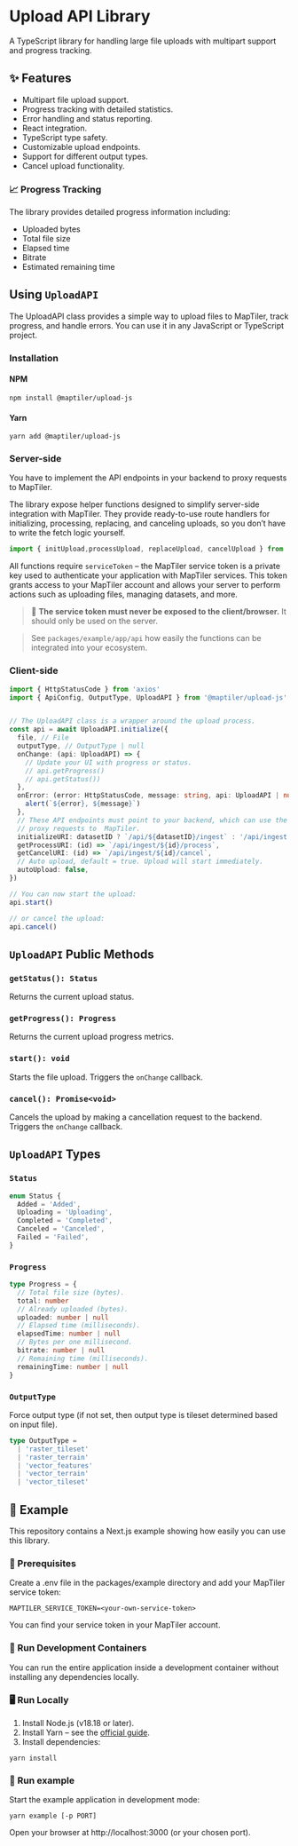 # Upload API Library
A TypeScript library for handling large file uploads with multipart support and progress tracking.

## ✨ Features
- Multipart file upload support.
- Progress tracking with detailed statistics.
- Error handling and status reporting.
- React integration.
- TypeScript type safety.
- Customizable upload endpoints.
- Support for different output types.
- Cancel upload functionality.

### 📈 Progress Tracking
The library provides detailed progress information including:
- Uploaded bytes
- Total file size
- Elapsed time
- Bitrate
- Estimated remaining time

## Using `UploadAPI`
The UploadAPI class provides a simple way to upload files to MapTiler, track progress, and handle errors.
You can use it in any JavaScript or TypeScript project.

### Installation
#### NPM
```shell
npm install @maptiler/upload-js
```
#### Yarn
```shell
yarn add @maptiler/upload-js
```

### Server-side
You have to implement the API endpoints in your backend to proxy requests to MapTiler.

The library expose helper functions designed to simplify server-side integration with MapTiler. They provide
ready-to-use route handlers for initializing, processing, replacing, and canceling uploads, so you don’t have to write
the fetch logic yourself.

```ts
import { initUpload,processUpload, replaceUpload, cancelUpload } from '@maptiler/upload-js'
```

All functions require `serviceToken` – the MapTiler service token is a private key used to authenticate your
application with MapTiler services. This token grants access to your MapTiler account and allows your server to
perform actions such as uploading files, managing datasets, and more.

> 🚨 **The service token must never be exposed to the client/browser.** It should only be used on the server.

> See `packages/example/app/api` how easily the functions can be integrated into your ecosystem.

### Client-side
```ts
import { HttpStatusCode } from 'axios'
import { ApiConfig, OutputType, UploadAPI } from '@maptiler/upload-js'


// The UploadAPI class is a wrapper around the upload process.
const api = await UploadAPI.initialize({
  file, // File
  outputType, // OutputType | null
  onChange: (api: UploadAPI) => {
    // Update your UI with progress or status.
    // api.getProgress()
    // api.getStatus())
  },
  onError: (error: HttpStatusCode, message: string, api: UploadAPI | null) => {
    alert(`${error}, ${message}`)
  },
  // These API endpoints must point to your backend, which can use the provided server-side helpers to
  // proxy requests to  MapTiler.
  initializeURI: datasetID ? `/api/${datasetID}/ingest` : '/api/ingest',
  getProcessURI: (id) => `/api/ingest/${id}/process`,
  getCancelURI: (id) => `/api/ingest/${id}/cancel`,
  // Auto upload, default = true. Upload will start immediately.
  autoUpload: false,
})

// You can now start the upload:
api.start()

// or cancel the upload:
api.cancel()
```

## `UploadAPI` Public Methods
### `getStatus(): Status`
Returns the current upload status.

### `getProgress(): Progress`
Returns the current upload progress metrics.

### `start(): void`
Starts the file upload. Triggers the `onChange` callback.

### `cancel(): Promise<void>`
Cancels the upload by making a cancellation request to the backend. Triggers the `onChange` callback.

## `UploadAPI` Types
### `Status`
```ts
enum Status {
  Added = 'Added',
  Uploading = 'Uploading',
  Completed = 'Completed',
  Canceled = 'Canceled',
  Failed = 'Failed',
}
```

### `Progress`
```ts
type Progress = {
  // Total file size (bytes).
  total: number
  // Already uploaded (bytes).
  uploaded: number | null
  // Elapsed time (milliseconds).
  elapsedTime: number | null
  // Bytes per one millisecond.
  bitrate: number | null
  // Remaining time (milliseconds).
  remainingTime: number | null
}
```

### `OutputType`
Force output type (if not set, then output type is tileset determined based on input file).
```ts
type OutputType =
  | 'raster_tileset'
  | 'raster_terrain'
  | 'vector_features'
  | 'vector_terrain'
  | 'vector_tileset'
```

## 🧪 Example
This repository contains a Next.js example showing how easily you can use this library.

### 🔑 Prerequisites
Create a .env file in the packages/example directory and add your MapTiler service token:
```
MAPTILER_SERVICE_TOKEN=<your-own-service-token>
```

You can find your service token in your MapTiler account.

### 🐳 Run Development Containers
You can run the entire application inside a development container without installing any dependencies locally.

### 🖥️ Run Locally
1. Install Node.js (v18.18 or later).
2. Install Yarn – see the [official guide](https://yarnpkg.com/getting-started/install).
3. Install dependencies:
```shell
yarn install
```

### 🚀 Run example
Start the example application in development mode:
```shell
yarn example [-p PORT]
```

Open your browser at http://localhost:3000 (or your chosen port).
